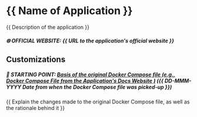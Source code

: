 # {{ Name of Application }}

{{ Description of the application }}

##### 🌐 OFFICIAL WEBSITE: {{ URL to the application's official website }}

## Customizations

##### 📍 STARTING POINT: [Basis of the original Docker Compose file (e.g., Docker Compose File from the Application's Docs Website )](https://example.com/docker-compose.yml) (_{{ DD-MMM-YYYY Date from when the Docker Compose file was picked-up }}_)

{{ Explain the changes made to the original Docker Compose file, as well as the rationale behind it }}
